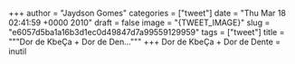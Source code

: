 
+++
author = "Jaydson Gomes"
categories = ["tweet"]
date = "Thu Mar 18 02:41:59 +0000 2010"
draft = false
image = "{TWEET_IMAGE}"
slug = "e6057d5ba1a16b3d1ec0d49847d7a99559129959"
tags = ["tweet"]
title = """Dor de KbeÇa + Dor de Den..."""
+++
Dor de KbeÇa + Dor de Dente = inutil
